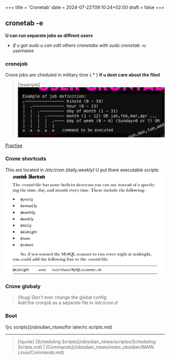 +++
title = 'Cronetab'
date = 2024-07-22T09:10:24+02:00
draft = false
+++

## cronetab -e 
**U can run separate jobs as diffrent users**
- *If u got sudo u can edit others cronetabs with sudo cronetab -u username*
### cronejob
Crone jobs are cheduled in military time 
{ * } **if u dont care about the filed**
>[!example]
>![Pasted_image_20240428132914.png](/static/Pasted_image_20240428132914.png)

[Practise](https://crontab.guru/)
### Crone shortcuts 
This are located in */etc/cron.(daily,weekly)*
 U put there executable scripts
![CroneTabShortcuts.visual.png](/static/CroneTabShortcuts.visual.png)
### Crone globaly
>[!bug] Don't ever change the global config  
Add the cronjob as a separate file in */etc/cron.d*
### Boot  
![rc scripts](/obisdian_ntoes/for later/rc scripts.md)

---


>[!quote] [Scheduling Scripts](/obisdian_ntoes/scriptss/Scheduling Scripts.md) | [Commands](/obisdian_ntoes/notes_obsidian/MAIN Linux/Commands.md) 